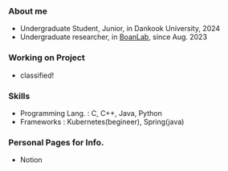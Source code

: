 ### About me
- Undergraduate Student, Junior, in Dankook University, 2024
- Undergraduate researcher, in [BoanLab](https://boanlab.com/), since Aug. 2023
### Working on Project
- classified!
### Skills
- Programming Lang. : C, C++, Java, Python
- Frameworks : Kubernetes(begineer), Spring(java)
### Personal Pages for Info.
- Notion
<!--
**HOchacha/HOchacha** is a ✨ _special_ ✨ repository because its `README.md` (this file) appears on your GitHub profile.

Here are some ideas to get you started:

- 🔭 I’m currently working on ...
- 🌱 I’m currently learning ...
- 👯 I’m looking to collaborate on ...
- 🤔 I’m looking for help with ...
- 💬 Ask me about ...
- 📫 How to reach me: ...
- 😄 Pronouns: ...
- ⚡ Fun fact: ...
-->
